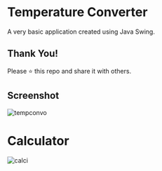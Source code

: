 # Temperature Converter
A very basic application created using Java Swing.

## Thank You!
Please ⭐️ this repo and share it with others.

## Screenshot


![tempconvo](https://github.com/user-attachments/assets/76e103ee-ef18-4527-92b7-5b68c5d5b079)


# Calculator

![calci](https://github.com/user-attachments/assets/ca0a3ce5-3104-444d-9d71-01e650bc3642)
